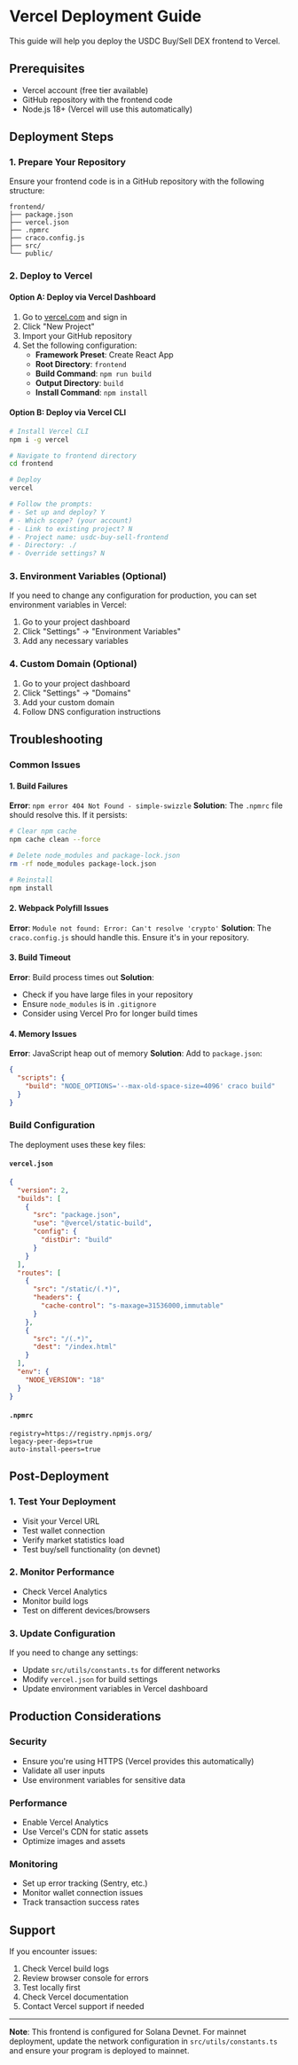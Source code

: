 # Vercel Deployment Guide

This guide will help you deploy the USDC Buy/Sell DEX frontend to Vercel.

## Prerequisites

- Vercel account (free tier available)
- GitHub repository with the frontend code
- Node.js 18+ (Vercel will use this automatically)

## Deployment Steps

### 1. Prepare Your Repository

Ensure your frontend code is in a GitHub repository with the following structure:
```
frontend/
├── package.json
├── vercel.json
├── .npmrc
├── craco.config.js
├── src/
└── public/
```

### 2. Deploy to Vercel

#### Option A: Deploy via Vercel Dashboard
1. Go to [vercel.com](https://vercel.com) and sign in
2. Click "New Project"
3. Import your GitHub repository
4. Set the following configuration:
   - **Framework Preset**: Create React App
   - **Root Directory**: `frontend`
   - **Build Command**: `npm run build`
   - **Output Directory**: `build`
   - **Install Command**: `npm install`

#### Option B: Deploy via Vercel CLI
```bash
# Install Vercel CLI
npm i -g vercel

# Navigate to frontend directory
cd frontend

# Deploy
vercel

# Follow the prompts:
# - Set up and deploy? Y
# - Which scope? (your account)
# - Link to existing project? N
# - Project name: usdc-buy-sell-frontend
# - Directory: ./
# - Override settings? N
```

### 3. Environment Variables (Optional)

If you need to change any configuration for production, you can set environment variables in Vercel:

1. Go to your project dashboard
2. Click "Settings" → "Environment Variables"
3. Add any necessary variables

### 4. Custom Domain (Optional)

1. Go to your project dashboard
2. Click "Settings" → "Domains"
3. Add your custom domain
4. Follow DNS configuration instructions

## Troubleshooting

### Common Issues

#### 1. Build Failures
**Error**: `npm error 404 Not Found - simple-swizzle`
**Solution**: The `.npmrc` file should resolve this. If it persists:
```bash
# Clear npm cache
npm cache clean --force

# Delete node_modules and package-lock.json
rm -rf node_modules package-lock.json

# Reinstall
npm install
```

#### 2. Webpack Polyfill Issues
**Error**: `Module not found: Error: Can't resolve 'crypto'`
**Solution**: The `craco.config.js` should handle this. Ensure it's in your repository.

#### 3. Build Timeout
**Error**: Build process times out
**Solution**: 
- Check if you have large files in your repository
- Ensure `node_modules` is in `.gitignore`
- Consider using Vercel Pro for longer build times

#### 4. Memory Issues
**Error**: JavaScript heap out of memory
**Solution**: Add to `package.json`:
```json
{
  "scripts": {
    "build": "NODE_OPTIONS='--max-old-space-size=4096' craco build"
  }
}
```

### Build Configuration

The deployment uses these key files:

#### `vercel.json`
```json
{
  "version": 2,
  "builds": [
    {
      "src": "package.json",
      "use": "@vercel/static-build",
      "config": {
        "distDir": "build"
      }
    }
  ],
  "routes": [
    {
      "src": "/static/(.*)",
      "headers": {
        "cache-control": "s-maxage=31536000,immutable"
      }
    },
    {
      "src": "/(.*)",
      "dest": "/index.html"
    }
  ],
  "env": {
    "NODE_VERSION": "18"
  }
}
```

#### `.npmrc`
```
registry=https://registry.npmjs.org/
legacy-peer-deps=true
auto-install-peers=true
```

## Post-Deployment

### 1. Test Your Deployment
- Visit your Vercel URL
- Test wallet connection
- Verify market statistics load
- Test buy/sell functionality (on devnet)

### 2. Monitor Performance
- Check Vercel Analytics
- Monitor build logs
- Test on different devices/browsers

### 3. Update Configuration
If you need to change any settings:
- Update `src/utils/constants.ts` for different networks
- Modify `vercel.json` for build settings
- Update environment variables in Vercel dashboard

## Production Considerations

### Security
- Ensure you're using HTTPS (Vercel provides this automatically)
- Validate all user inputs
- Use environment variables for sensitive data

### Performance
- Enable Vercel Analytics
- Use Vercel's CDN for static assets
- Optimize images and assets

### Monitoring
- Set up error tracking (Sentry, etc.)
- Monitor wallet connection issues
- Track transaction success rates

## Support

If you encounter issues:
1. Check Vercel build logs
2. Review browser console for errors
3. Test locally first
4. Check Vercel documentation
5. Contact Vercel support if needed

---

**Note**: This frontend is configured for Solana Devnet. For mainnet deployment, update the network configuration in `src/utils/constants.ts` and ensure your program is deployed to mainnet.
